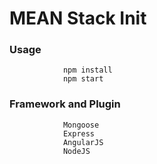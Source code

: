 # MEAN Stack Init

### Usage
                npm install
                npm start

### Framework and Plugin			
				Mongoose
				Express
				AngularJS
				NodeJS